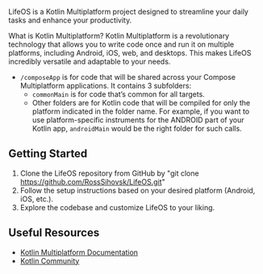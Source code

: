 LifeOS is a Kotlin Multiplatform project designed to streamline your daily tasks and enhance your productivity.

What is Kotlin Multiplatform?
Kotlin Multiplatform is a revolutionary technology that allows you to write code once and run it on multiple platforms, including Android, iOS, web, and desktops. This makes LifeOS incredibly versatile and adaptable to your needs.

* `/composeApp` is for code that will be shared across your Compose Multiplatform applications.
  It contains 3 subfolders:
  - `commonMain` is for code that’s common for all targets.
  - Other folders are for Kotlin code that will be compiled for only the platform indicated in the folder name.
    For example, if you want to use platform-specific instruments for the ANDROID part of your Kotlin app,
    `androidMain` would be the right folder for such calls.

## Getting Started

1. Clone the LifeOS repository from GitHub by "git clone https://github.com/RossSihovsk/LifeOS.git"
2. Follow the setup instructions based on your desired platform (Android, iOS, etc.).
3. Explore the codebase and customize LifeOS to your liking.

## Useful Resources

- [Kotlin Multiplatform Documentation](https://kotlinlang.org/docs/multiplatform.html)
- [Kotlin Community](https://kotlinlang.org/)
